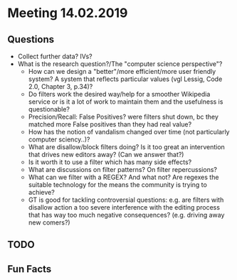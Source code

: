 # Meeting 14.02.2019

## Questions

* Collect further data? IVs?
* What is the research question?/The "computer science perspective"?
  * How can we design a "better"/more efficient/more user friendly system? A system that reflects particular values (vgl Lessig, Code 2.0, Chapter 3, p.34)?
  * Do filters work the desired way/help for a smoother Wikipedia service or is it a lot of work to maintain them and the usefulness is questionable?
  * Precision/Recall: False Positives? were filters shut down, bc they matched more False positives than they had real value?
  * How has the notion of vandalism changed over time (not particularly computer sciency..)?
  * What are disallow/block filters doing? Is it too great an intervention that drives new editors away? (Can we answer that?)
  * Is it worth it to use a filter which has many side effects?
  * What are discussions on filter patterns? On filter repercussions?
  * What can we filter with a REGEX? And what not? Are regexes the suitable technology for the means the community is trying to achieve?
  * GT is good for tackling controversial questions: e.g. are filters with disallow action a too severe interference with the editing process that has way too much negative consequences? (e.g. driving away new comers?)

## TODO


## Fun Facts

